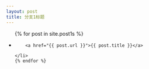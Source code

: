 ```yaml
---
layout: post
title: 分支1标题
---
```

<ul>
	{% for post in site.post1s %}
	<li>

		<a href="{{ post.url }}">{{ post.title }}</a>

	</li>
	{% endfor %}
</ul>
